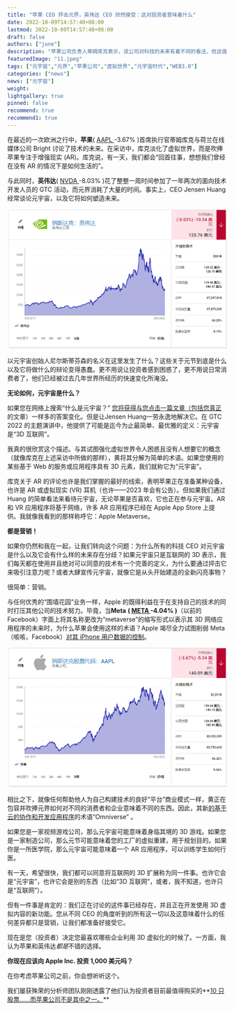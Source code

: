 ```yaml
---
title: "苹果 CEO 抨击元界，英伟达 CEO 欣然接受：这对投资者意味着什么"
date: 2022-10-09T14:57:40+08:00
lastmod: 2022-10-09T14:57:40+08:00
draft: false
authors: ["june"]
description: "苹果公司负责人蒂姆库克表示，该公司对科技的未来有着不同的看法，但这值得怀疑。"
featuredImage: "11.jpeg"
tags: ["元宇宙","元界","苹果公司","虚拟世界","元宇宙时代","WEB3.0"]
categories: ["news"]
news: ["元宇宙"]
weight: 
lightgallery: true
pinned: false
recommend: true
recommend1: true
---
```




在最近的一次欧洲之行中，**苹果**( [AAPL ](https://www.fool.com/quote/nasdaq/aapl/)-3.67% )首席执行官蒂姆库克与荷兰在线媒体公司 Bright 讨论了技术的未来。在采访中，库克淡化了虚拟世界，而是吹捧苹果专注于增强现实 (AR)。库克说，有一天，我们都会“回首往事，想想我们曾经在没有 AR 的情况下是如何生活的”。  

与此同时，**英伟达**( [NVDA ](https://www.fool.com/quote/nasdaq/nvda/)-8.03% )花了整整一周时间参加了一年两次的面向技术开发人员的 GTC 活动，而元界消耗了大量的时间。事实上，CEO Jensen Huang 经常谈论元宇宙，以及它将如何塑造未来。 

![英伟达](09.png)



以元宇宙创始人尼尔斯蒂芬森的名义在这里发生了什么？这些关于元节到底是什么以及它将做什么的辩论变得愚蠢。更不用说让投资者感到困惑了，更不用说日常消费者了，他们已经被过去几年世界所经历的快速变化所淹没。 



**无论如何，元宇宙是什么？**

如果您在网络上搜索“什么是元宇宙？” [您将获得与您点击一篇文章（包括您真正](https://www.fool.com/investing/stock-market/market-sectors/information-technology/metaverse-stocks/what-is-the-metaverse/)的文章）一样多的答案变化。但是让Jensen Huang一劳永逸地解决它。在 GTC 2022 的主题演讲中，他提供了可能是迄今为止最简单、最优雅的定义：元宇宙是“3D 互联网”。 

我真的很欣赏这个描述。与其试图强化虚拟世界令人困惑且没有人想要它的概念（就像库克在上述采访中所做的那样），黄将其分解为简单的术语。如果您使用的某些基于 Web 的服务或应用程序具有 3D 元素，我们就称它为“元宇宙”。 

库克关于 AR 的评论也许是我们掌握的最好的线索，表明苹果正在准备某种设备，也许是 AR 或虚拟现实 (VR) 耳机（也许——2023 年会有公告）。但如果我们通过 Huang 的简单看法来看待元宇宙，无论苹果是否喜欢，它也正在参与元宇宙。AR 和 VR 应用程序将基于网络，许多 AR 应用程序已经在 Apple App Store 上提供。我就像我看到的那样称呼它：Apple Metaverse。 

 

**都是营销！**

如果你仍然和我在一起，让我们转向这个问题：为什么所有的科技 CEO 对元宇宙是什么以及它会有什么样的未来存在分歧？如果元宇宙只是互联网的 3D 表示，我们每天都在使用并且绝对可以同意的技术有一个完善的定义，为什么要通过抨击它来吸引注意力呢？或者大肆宣传元宇宙，就像它是从头开始建造的全新闪亮事物？

很简单：营销。 

与任何优秀的“围墙花园”业务一样，Apple 的既得利益在于在支持自己的技术的同时打压其他公司的技术努力。毕竟，当**Meta** **( [META ](https://www.fool.com/quote/nasdaq/meta/)-4.04% )**（以前的 Facebook）字面上将其名称更改为“metaverse”的缩写形式以表示其 3D 网络应用程序的未来时，为什么苹果会使用这样的术语？Apple 竭尽全力试图削弱 Meta（咳咳，Facebook）[对其 iPhone 用户数据的控制](https://www.fool.com/investing/2022/09/22/should-apple-make-own-search-engine-cut-google/)。 

![苹果](10.png)



相比之下，就像任何帮助他人为自己构建技术的良好“平台”商业模式一样，黄正在包容并吹捧元界如何对不同的消费者和企业意味着不同的东西。因此，其新[的基于云的协作和开发应用程序](https://www.fool.com/investing/2022/05/27/nvidia-profit-more-room-run-thanks-to-this-tech/)的术语“Omniverse” 。

如果您是一家视频游戏公司，那么元宇宙可能意味着身临其境的 3D 游戏。如果您是一家制造公司，那么元节可能意味着您的工厂的虚拟重建，用于规划目的。如果你是一所医学院，那么元宇宙可能意味着一个 AR 应用程序，可以训练学生如何行医。  

有一天，希望很快，我们都可以同意将互联网的 3D 扩展称为同一件事。也许它会是“元宇宙”，也许它会是别的东西（比如“3D 互联网”，或者，我不知道，也许只是“互联网”）。 

但有一件事是肯定的：我们正在讨论的这件事已经存在，并且正在开发使用 3D 虚拟内容的新功能。您从不同 CEO 的角度听到的所有这一切以及这意味着什么的任何差异都只是营销，让我们都准备好接受它。 

现在是您（投资者）决定您最喜欢哪些企业利用 3D 虚拟化的时候了。一方面，我认为苹果和英伟达*都是*不错的选择。



**你现在应该向 Apple Inc. 投资 1,000 美元吗？**

在你考虑苹果公司之前，你会想听听这个。

我们屡获殊荣的分析师团队刚刚透露了他们认为投资者目前最值得购买的**[10 只股票……而苹果公司不是其中之一。](https://api.fool.com/infotron/infotrack/click?apikey=35527423-a535-4519-a07f-20014582e03e&impression=f1c29e73-28f4-4e3a-811e-0da44ce5cff3&url=https%3A%2F%2Fwww.fool.com%2Fmms%2Fmark%2Fe-foolcom-sa-bbn-dyn%3Faid%3D8867%26source%3Disaeditxt0000767%26company%3DApple%20Inc.%26ftm_mes%3Dfoolcom-sa-bbn-dyn-Apple%20Inc.%26ftm_cam%3Dsa-bbn-evergreen%26ftm_veh%3Darticle_pitch%26ftm_pit%3D11911)**